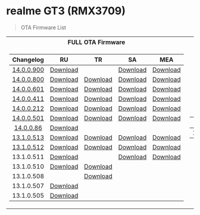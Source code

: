 # realme GT3 (RMX3709)
> OTA Firmware List

<table>
<tr><th>FULL OTA Firmware</th><th>RU Rollback Firmware</th><th>Zips for Substitution</th></tr>
<tr><td>

Changelog | RU | TR | SA | MEA
:---: | :---: | :---: | :---: | :---:
[14.0.0.900](https://t.me/gt3neo5hub/202/171530) | [Download](https://gauss-otacostmanual-eu.allawnofs.com/remove-496bb3e4b0cb847f49c2c9a4a893ebf4/component-ota/24/08/16/e0de0c13a4834a23922d9d39d420a633.zip) |  | [Download](https://gauss-otacostmanual-eu.allawnofs.com/remove-918f9193cc0f016d08fb7a68f94b3af5/component-ota/24/08/16/e3d6190ec1274fa38a8ba9e91c82fcc3.zip) | [Download](https://gauss-otacostmanual-eu.allawnofs.com/remove-338a8bf676f10f711c6085a42f556a6f/component-ota/24/08/16/6e4309defaa04d70b0c28b4983112086.zip)
[14.0.0.800](https://t.me/gt3neo5hub/202/151126) | [Download](https://gauss-otacostmanual-eu.allawnofs.com/remove-f8e78c3f03b085583737253b6183a274/component-ota/24/06/20/58625a273d914e39ac3414ba786fe22a.zip) | [Download](https://gauss-otacostmanual-eu.allawnofs.com/remove-a2299c12561481af3dcc5773a818d83f/component-ota/24/06/20/4319c6f06325430d883b0a7d81b5562d.zip) | [Download](https://gauss-otacostmanual-eu.allawnofs.com/remove-20bd0eb119f7001b7bcf76d6bf090655/component-ota/24/06/20/f08266ee22b94ceb82dc36115f6c03ed.zip) | [Download](https://gauss-otacostmanual-eu.allawnofs.com/remove-9bda361b8bd600c4638af7b3d3109b10/component-ota/24/06/20/3c85c29ab98c48398e10e74f35f8fb14.zip)    
[14.0.0.601](https://t.me/gt3neo5hub/202/132355) | [Download](https://gauss-otacostmanual-eu.allawnofs.com/remove-bd7d9737b42eff22b2c91e1028c9ff6c/component-ota/24/04/11/0ce94989b47445b093987863f4ce7eeb.zip) | [Download](https://gauss-otacostmanual-eu.allawnofs.com/remove-cfabd71889cd729fa919b1026b91b328/component-ota/24/04/11/424749fb77764b3dac175318cf00fa09.zip) | [Download](https://gauss-otacostmanual-eu.allawnofs.com/remove-b5787d2ec94acd81c6886c501126f2c8/component-ota/24/04/11/a3805a79b78b4e10a36779372121760c.zip) | [Download](https://gauss-otacostmanual-eu.allawnofs.com/remove-3bc3bcc33f78f14b1bf8a44c69e71a30/component-ota/24/04/11/889bd4a7f1674442ac637eaf78adc3de.zip)   
[14.0.0.411](https://t.me/gt3neo5hub/202/100166) | [Download](https://gauss-otacostmanual-eu.allawnofs.com/remove-00ab8cc4f1eddfba7cedfef916517711/component-ota/24/03/12/0f42ee8484cc453693a0128a035ceeaa.zip) | [Download](https://gauss-otacostmanual-eu.allawnofs.com/remove-2c4bcc3b727e0a594acb5a69475a9554/component-ota/24/03/12/fb0c0db2c19547568f8ef9db257c200d.zip) | [Download](https://gauss-otacostmanual-eu.allawnofs.com/remove-d0d6e3f279c3ff65848f3a34cbc5fe0f/component-ota/24/03/12/d727ef1aafc2414e941c7a92576edf40.zip) | [Download](https://gauss-componentotacostmanual-eu.allawnofs.com/remove-5f57fc7f9afea64dad15e68767d80203/component-ota/24/03/12/9c508d943dc447888ac96185258ecf67.zip)   
[14.0.0.212](https://t.me/gt3neo5hub/202/74451) | [Download](https://gauss-otacostmanual-eu.allawnofs.com/remove-c8dec88f7a15af4b7a95bcd0b15e3abd/component-ota/24/01/25/dcc1eec2012c49bfb2a9e683590d9a42.zip) | [Download](https://gauss-otacostmanual-eu.allawnofs.com/remove-ccd51cfcdd153788523b006c812824cc/component-ota/24/01/25/757c7abbcffa4c8c853368750481c951.zip) | [Download](https://gauss-otacostmanual-sg.allawnofs.com/remove-25cd9835cd40c9711c86d4d158d25e1d/component-ota/24/01/25/eb1eb7eb462740469a88810aa4f12fc1.zip) | [Download](https://gauss-otacostmanual-sg.allawnofs.com/remove-069fd342d136063747c9e68f26851c35/component-ota/24/01/25/5d4e004879f74081867ab8f55572b2ca.zip)  
[14.0.0.501](https://t.me/gt3neo5hub/202/59151) | [Download](https://gauss-otacostmanual-sg.allawnofs.com/remove-5e2bc06a164de46f06f4c46054aa7474/component-ota/23/12/21/c0106bf191bd4cc082c82ede8a072d5d.zip) | [Download](https://gauss-otacostmanual-eu.allawnofs.com/remove-c2e15ea64df0aaaf69be6b04557d022e/component-ota/23/12/21/d684a9dc74fa4317987db86b6e1796aa.zip) | [Download](https://gauss-otacostmanual-eu.allawnofs.com/remove-9eb4058c8235e873e22eadb4cd0b80e0/component-ota/23/12/21/e49f352938c14321a09a957883ac8b31.zip) | [Download](https://gauss-otacostmanual-eu.allawnofs.com/remove-1f9d2c9ac5e0dc642f1a055fa3637ede/component-ota/23/12/21/d61f65991f744bcd81263c66dcc389c4.zip)  
[14.0.0.86](https://t.me/gt3neo5hub/202/45860) | [Download](https://gauss-otacostmanual-sg.allawnofs.com/remove-1d0c8ad1641403ff185273cce16c2281/component-ota/23/11/28/ead7830b698b462c96ed0afc75f9e107.zip) |  |  |  
[13.1.0.513](https://t.me/gt3neo5hub/202/38021) | [Download](https://gauss-otacostmanual-eu.allawnofs.com/remove-4bac864401cf32af99ff33107bc491d1/component-ota/23/11/09/f1713f03e2b548c98eca36ebb66f72f3.zip) | [Download](https://gauss-otacostmanual-eu.allawnofs.com/remove-995a2efe3d188060cc984afc5af824e5/component-ota/23/11/09/3d4e741f5dc34154b547d7588b8c7f6c.zip) | [Download](https://gauss-otacostmanual-eu.allawnofs.com/remove-fd92314e1cae1f6dad2ba823060c3922/component-ota/23/11/09/cd4d0ec041a2429aa84b4e08fb2ee1c2.zip) | [Download](https://gauss-otacostmanual-eu.allawnofs.com/remove-8b0fc296a34d3c2d7446fc16176e37bd/component-ota/23/11/09/35a2496fefb848bf9a21733ec9b623a0.zip) 
[13.1.0.512](https://t.me/gt3neo5hub/202/23875) | [Download](https://gauss-otacostmanual-sg.allawnofs.com/remove-ecb542bc458d8006a99ea4da0adb6af0/component-ota/23/09/26/6a12b95350be4a448539bfe2fdd8504f.zip) | [Download](https://gauss-otacostmanual-eu.allawnofs.com/remove-f9bfd0572ce292554f41fd7eaabb6dc9/component-ota/23/09/26/e7ccfae210ae4f5089f9d49ba29c71fe.zip) | [Download](https://gauss-otacostmanual-sg.allawnofs.com/remove-b1efee178379faeb7048d9e5d1cf6045/component-ota/23/09/26/412ef589a58942e7b4fb867a7eb892a6.zip) | [Download](https://gauss-otacostmanual-sg.allawnofs.com/remove-13e470ac6acbf2c955ff71d183f7033f/component-ota/23/09/26/367daea1a9774ef9ba6313a0bce60194.zip) 
13.1.0.511 | [Download](https://gauss-otacostmanual-eu.allawnofs.com/remove-225c62792b11b227dcf5b2bec37fc8e0/component-ota/23/09/19/9d48702f4414450fb60744019c61ab93.zip) |  | [Download](https://gauss-otacostmanual-eu.allawnofs.com/remove-2d30a8263b21d81add5907a99ff0250b/component-ota/23/09/19/90df84a15d2f4cdeba11edca8423ff60.zip) | [Download](https://gauss-otacostmanual-eu.allawnofs.com/remove-e1712fceb9a84a9ed30d88105a02d228/component-ota/23/09/19/71fae65268e9447fbf1029968b1cae0c.zip)
13.1.0.510 | [Download](https://gauss-otacostmanual-sg.allawnofs.com/remove-770fd41cb98866c43eea2d1374129c36/component-ota/23/08/29/4f0ebe693df64fbfb06c30106a918075.zip) | [Download](https://gauss-otacostmanual-eu.allawnofs.com/remove-8badf672da65ec5a7ee7862511dcef0f/component-ota/23/08/29/e3f51db7bd4a4c6dad90da5dd7fdaab7.zip) |  |  
13.1.0.508 |  | [Download](https://gauss-otacostmanual-sg.allawnofs.com/remove-8bb34546b4767b0ca0b921c87e012b37/component-ota/23/07/10/655f61b2de6f415184ef2e16b2275fd2.zip) |  |  
13.1.0.507 | [Download](https://gauss-otacostmanual-sg.allawnofs.com/remove-89a238433c1a8e86a60fc0e94fe57c8f/component-ota/23/06/29/44e30011126f4a5b81808f456b721b9b.zip) |  |  |
13.1.0.505 | [Download](https://gauss-otacostmanual-sg.allawnofs.com/remove-57d01b611610111117e3b649771feb27/component-ota/23/04/28/d9c2ce043d9b4992a0c8a40f64ff702e.zip) |  |  |

</td><td>

Verison | RU 
:---: | :---:
13.1.0.115 | [Download](https://download.c.realme.com/flash/Rollbackpack/GT3/RMX3709_11_A_OTA_0310_all_5DOdpZ_RU.zip) 

</td><td>

Verison | RU | TR | SA | MEA
:---: | :---: | :---: | :---: | :---:
14.0.0.900 | [Download](https://github.com/NeFeroN/Realme-GT3-Firmware/releases/download/gl.subs.900/RU_900_Subs.zip) |  | [Download](https://github.com/NeFeroN/Realme-GT3-Firmware/releases/download/gl.subs.900/SA_900_Subs.zip) | [Download](https://github.com/NeFeroN/Realme-GT3-Firmware/releases/download/gl.subs.900/MEA_900_Subs.zip)
14.0.0.800 | [Download](https://github.com/NeFeroN/Realme-GT3-Firmware/releases/download/gl.subs/RU_800_Subs.zip) | [Download](https://github.com/NeFeroN/Realme-GT3-Firmware/releases/download/gl.subs/TR_800_Subs.zip) | [Download](https://github.com/NeFeroN/Realme-GT3-Firmware/releases/download/gl.subs/SA_800_Subs.zip) | [Download](https://github.com/NeFeroN/Realme-GT3-Firmware/releases/download/gl.subs/MEA_800_Subs.zip)

</td></tr> </table>
